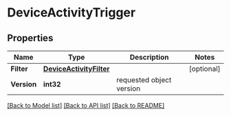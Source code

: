# DeviceActivityTrigger

## Properties

Name | Type | Description | Notes
------------ | ------------- | ------------- | -------------
**Filter** | [**DeviceActivityFilter**](DeviceActivityFilter.md) |  | [optional] 
**Version** | **int32** | requested object version | 

[[Back to Model list]](../README.md#documentation-for-models) [[Back to API list]](../README.md#documentation-for-api-endpoints) [[Back to README]](../README.md)


